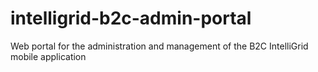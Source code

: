 # intelligrid-b2c-admin-portal
Web portal for the administration and management of the B2C IntelliGrid mobile application
